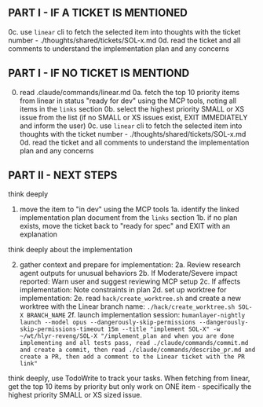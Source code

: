 ## PART I - IF A TICKET IS MENTIONED

0c. use `linear` cli to fetch the selected item into thoughts with the ticket number - ./thoughts/shared/tickets/SOL-x.md
0d. read the ticket and all comments to understand the implementation plan and any concerns

## PART I - IF NO TICKET IS MENTIOND

0.  read .claude/commands/linear.md
0a. fetch the top 10 priority items from linear in status "ready for dev" using the MCP tools, noting all items in the `links` section
0b. select the highest priority SMALL or XS issue from the list (if no SMALL or XS issues exist, EXIT IMMEDIATELY and inform the user)
0c. use `linear` cli to fetch the selected item into thoughts with the ticket number - ./thoughts/shared/tickets/SOL-x.md
0d. read the ticket and all comments to understand the implementation plan and any concerns

## PART II - NEXT STEPS

think deeply

1. move the item to "in dev" using the MCP tools
1a. identify the linked implementation plan document from the `links` section
1b. if no plan exists, move the ticket back to "ready for spec" and EXIT with an explanation

think deeply about the implementation

2. gather context and prepare for implementation:
2a. Review research agent outputs for unusual behaviors
2b. If Moderate/Severe impact reported: Warn user and suggest reviewing MCP setup
2c. If affects implementation: Note constraints in plan
2d. set up worktree for implementation:
2e. read `hack/create_worktree.sh` and create a new worktree with the Linear branch name: `./hack/create_worktree.sh SOL-X BRANCH_NAME`
2f. launch implementation session: `humanlayer-nightly launch --model opus --dangerously-skip-permissions --dangerously-skip-permissions-timeout 15m --title "implement SOL-X" -w ~/wt/hlyr-reveng/SOL-X "/implement_plan and when you are done implementing and all tests pass, read ./claude/commands/commit.md and create a commit, then read ./claude/commands/describe_pr.md and create a PR, then add a comment to the Linear ticket with the PR link"`

think deeply, use TodoWrite to track your tasks. When fetching from linear, get the top 10 items by priority but only work on ONE item - specifically the highest priority SMALL or XS sized issue.
